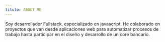 ```yaml
---
titulo: ABOUT ME
---
```


Soy desarrollador Fullstack, especializado en javascript.
He colaborado en proyectos que van desde aplicaciones
web para automatizar procesos de trabajo hasta
participar en el diseño y desarrollo de un core bancario.
